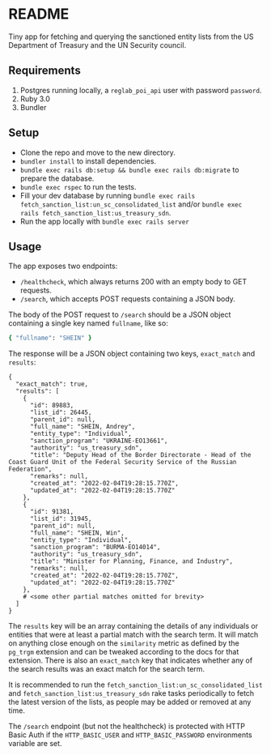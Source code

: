 # README

Tiny app for fetching and querying the sanctioned entity lists from the US Department of Treasury and the UN Security council.

## Requirements

1. Postgres running locally, a `reglab_poi_api` user with password `password`.
2. Ruby 3.0
3. Bundler

## Setup

- Clone the repo and move to the new directory.
- `bundler install` to install dependencies.
- `bundle exec rails db:setup && bundle exec rails db:migrate` to prepare the database.
- `bundle exec rspec` to run the tests.
- Fill your dev database by running `bundle exec rails fetch_sanction_list:un_sc_consolidated_list` and/or `bundle exec rails fetch_sanction_list:us_treasury_sdn`.
- Run the app locally with `bundle exec rails server`

## Usage

The app exposes two endpoints:

- `/healthcheck`, which always returns 200 with an empty body to GET requests.
- `/search`, which accepts POST requests containing a JSON body.

The body of the POST request to `/search` should be a JSON object containing a single key named `fullname`, like so:
```ruby
{ "fullname": "SHEIN" }
```

The response will be a JSON object containing two keys, `exact_match` and `results`:
```
{
  "exact_match": true,
  "results": [
    {
      "id": 89883,
      "list_id": 26445,
      "parent_id": null,
      "full_name": "SHEIN, Andrey",
      "entity_type": "Individual",
      "sanction_program": "UKRAINE-EO13661",
      "authority": "us_treasury_sdn",
      "title": "Deputy Head of the Border Directorate - Head of the Coast Guard Unit of the Federal Security Service of the Russian Federation",
      "remarks": null,
      "created_at": "2022-02-04T19:28:15.770Z",
      "updated_at": "2022-02-04T19:28:15.770Z"
    },
    {
      "id": 91381,
      "list_id": 31945,
      "parent_id": null,
      "full_name": "SHEIN, Win",
      "entity_type": "Individual",
      "sanction_program": "BURMA-EO14014",
      "authority": "us_treasury_sdn",
      "title": "Minister for Planning, Finance, and Industry",
      "remarks": null,
      "created_at": "2022-02-04T19:28:15.770Z",
      "updated_at": "2022-02-04T19:28:15.770Z"
    },
    # <some other partial matches omitted for brevity>
  ]
}
```

The `results` key will be an array containing the details of any individuals or entities that were at least a partial match with the search term. It will match on anything close enough on the `similarity` metric as defined by the `pg_trgm` extension and can be tweaked according to the docs for that extension. There is also an `exact_match` key that indicates whether any of the search results was an exact match for the search term.

It is recommended to run the `fetch_sanction_list:un_sc_consolidated_list` and `fetch_sanction_list:us_treasury_sdn` rake tasks periodically to fetch the latest version of the lists, as people may be added or removed at any time.

The `/search` endpoint (but not the healthcheck) is protected with HTTP Basic Auth if the `HTTP_BASIC_USER` and `HTTP_BASIC_PASSWORD` environments variable are set.